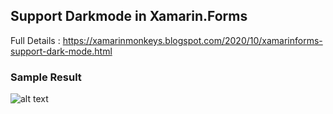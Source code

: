 ## Support Darkmode in Xamarin.Forms

Full Details : https://xamarinmonkeys.blogspot.com/2020/10/xamarinforms-support-dark-mode.html

### Sample Result
![alt text](https://1.bp.blogspot.com/-wEokpkfiftc/X4P_M0wlXkI/AAAAAAAAIxI/fMwK8rICZssSJe1tlhP_Xaimq3eYYNCXwCLcBGAsYHQ/s676/Dark.png)
